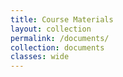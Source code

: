 ```yaml
---
title: Course Materials
layout: collection
permalink: /documents/
collection: documents
classes: wide
---
```

